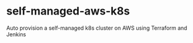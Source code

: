 # self-managed-aws-k8s

Auto provision a self-managed k8s cluster on AWS using Terraform and Jenkins